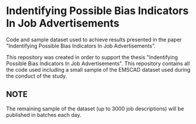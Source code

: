 # Indentifying Possible Bias Indicators In Job Advertisements
Code and sample dataset used to achieve results presented in the paper "Indentifying Possible Bias Indicators In Job Advertisements”.

This repository was created in order to support the thesis "Indentifying Possible Bias Indicators In Job Advertisements". 
This repository contains all the code used including a small sample of the EMSCAD dataset used during the conduct of the study.

## NOTE
The remaining sample of the dataset (up to 3000 job descriptions) will be published in batches each day.
